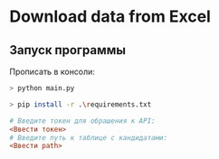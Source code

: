 # Download data from Excel
## Запуск программы
Прописать в консоли:

```sh
> python main.py
```
```sh
> pip install -r .\requirements.txt
```
```ini
# Введите токен для обрашения к API:
<Ввести токен>
# Введите путь к таблице с кандидатами:
<Ввести path>
```
